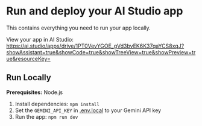 # Run and deploy your AI Studio app

This contains everything you need to run your app locally.

View your app in AI Studio: https://ai.studio/apps/drive/1PT0VevYGOE_gVd3bvEK6K37qaYCS8xqJ?showAssistant=true&showCode=true&showTreeView=true&showPreview=true&resourceKey=

## Run Locally

**Prerequisites:**  Node.js


1. Install dependencies:
   `npm install`
2. Set the `GEMINI_API_KEY` in [.env.local](.env.local) to your Gemini API key
3. Run the app:
   `npm run dev`
